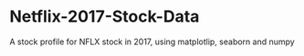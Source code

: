 # Netflix-2017-Stock-Data
A stock profile for NFLX stock in 2017, using matplotlip, seaborn and numpy
